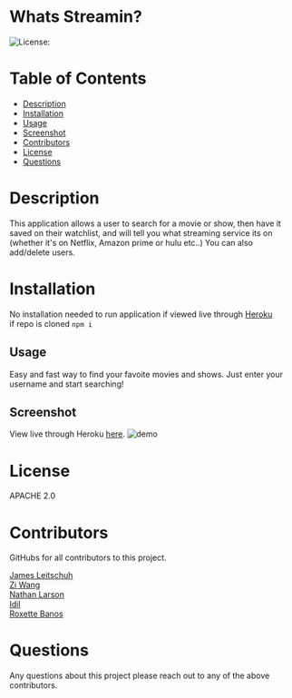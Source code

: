 # Whats Streamin?

![License:](https://img.shields.io/badge/WhatsStreamin-APACHE2.0-brightgreen)

# Table of Contents

 * [Description](#Description)
  * [Installation](#Installation)
  * [Usage](#Usage)
  * [Screenshot](#Screenshot)
  * [Contributors](#Contributors)
  * [License](#License)
  * [Questions](#Questions)

# Description

This application allows a user to search for a movie or show, then have it saved on their watchlist, and will tell you what streaming service its on (whether it's on Netflix, Amazon prime or hulu etc..) You can also add/delete users.

# Installation

No installation needed to run application if viewed live through [Heroku](https://quiet-beach-99514.herokuapp.com/)
<br>
if repo is cloned <code>npm i</code>

## Usage
Easy and fast way to find your favoite movies and shows. Just enter your username and start searching!

## Screenshot

View live through Heroku [here](https://quiet-beach-99514.herokuapp.com/).
![demo](https://github.com/ZiWang55/WhatsStreamin/blob/main/public/assets/img/WhatsStreamin.gif?raw=true)



# License
APACHE 2.0

# Contributors
GitHubs for all contributors to this project.

[James Leitschuh](https://github.com/jamesleitschuh02)<br>
[Zi Wang](https://github.com/ZiWang55)<br>
[Nathan Larson](https://github.com/ironicminer)<br>
[Idil ](https://github.com/shaie001) <br>
[Roxette Banos](https://github.com/chavelyo3)

# Questions
Any questions about this project please reach out to any of the above contributors. 
